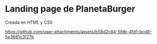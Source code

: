 # Landing page de PlanetaBurger

Creada en HTML y CSS


https://github.com/user-attachments/assets/b58d2c84-5fdb-4fd1-bcd8-5e3681c3f27b

